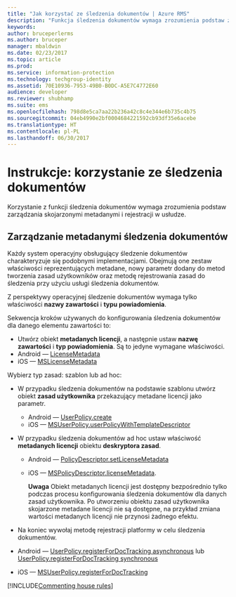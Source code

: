 ```yaml
---
title: "Jak korzystać ze śledzenia dokumentów | Azure RMS"
description: "Funkcja śledzenia dokumentów wymaga zrozumienia podstaw zarządzania skojarzonymi metadanymi i rejestracji w usłudze."
keywords: 
author: bruceperlerms
ms.author: bruceper
manager: mbaldwin
ms.date: 02/23/2017
ms.topic: article
ms.prod: 
ms.service: information-protection
ms.technology: techgroup-identity
ms.assetid: 70E10936-7953-49B0-B0DC-A5E7C4772E60
audience: developer
ms.reviewer: shubhamp
ms.suite: ems
ms.openlocfilehash: 798d8e5ca7aa22b236a42c8c4e344e6b735c4b75
ms.sourcegitcommit: 04eb4990e2bf0004684221592cb93df35e6acebe
ms.translationtype: HT
ms.contentlocale: pl-PL
ms.lasthandoff: 06/30/2017
---
```

# <a name="how-to-use-document-tracking"></a>Instrukcje: korzystanie ze śledzenia dokumentów

Korzystanie z funkcji śledzenia dokumentów wymaga zrozumienia podstaw zarządzania skojarzonymi metadanymi i rejestracji w usłudze.

## <a name="managing-document-tracking-metadata"></a>Zarządzanie metadanymi śledzenia dokumentów

Każdy system operacyjny obsługujący śledzenie dokumentów charakteryzuje się podobnymi implementacjami. Obejmują one zestaw właściwości reprezentujących metadane, nowy parametr dodany do metod tworzenia zasad użytkowników oraz metodę rejestrowania zasad do śledzenia przy użyciu usługi śledzenia dokumentów.

Z perspektywy operacyjnej śledzenie dokumentów wymaga tylko właściwości **nazwy zawartości** i **typu powiadomienia**.

Sekwencja kroków używanych do konfigurowania śledzenia dokumentów dla danego elementu zawartości to:

-   Utwórz obiekt **metadanych licencji**, a następnie ustaw **nazwę zawartości** i **typ powiadomienia**. Są to jedyne wymagane właściwości.
   - Android — [LicenseMetadata](https://msdn.microsoft.com/library/mt573675.aspx)
   -  iOS — [MSLicenseMetadata](https://msdn.microsoft.com/library/mt573683.aspx)

Wybierz typ zasad: szablon lub ad hoc:
- W przypadku śledzenia dokumentów na podstawie szablonu utwórz obiekt **zasad użytkownika** przekazujący metadane licencji jako parametr.
  - Android — [UserPolicy.create](https://msdn.microsoft.com/library/dn790887.aspx)
  - iOS — [MSUserPolicy.userPolicyWithTemplateDescriptor](https://msdn.microsoft.com/library/dn790808.aspx)

- W przypadku śledzenia dokumentów ad hoc ustaw właściwość **metadanych licencji** obiektu **deskryptora zasad**.
  - Android — [PolicyDescriptor.setLicenseMetadata](https://msdn.microsoft.com/library/mt573698.aspx)
  - iOS — [MSPolicyDescriptor.licenseMetadata](https://msdn.microsoft.com/library/mt573693.aspx).

    **Uwaga** Obiekt metadanych licencji jest dostępny bezpośrednio tylko podczas procesu konfigurowania śledzenia dokumentów dla danych zasad użytkownika. Po utworzeniu obiektu zasad użytkownika skojarzone metadane licencji nie są dostępne, na przykład zmiana wartości metadanych licencji nie przynosi żadnego efektu.

     

-   Na koniec wywołaj metodę rejestracji platformy w celu śledzenia dokumentów.
  - Android — [UserPolicy.registerForDocTracking asynchronous](https://msdn.microsoft.com/library/mt573699.aspx) lub [UserPolicy.registerForDocTracking synchronous](https://msdn.microsoft.com/library/mt631387.aspx)
  - iOS — [MSUserPolicy.registerForDocTracking](https://msdn.microsoft.com/library/mt573694.aspx)

[!INCLUDE[Commenting house rules](../includes/houserules.md)]
